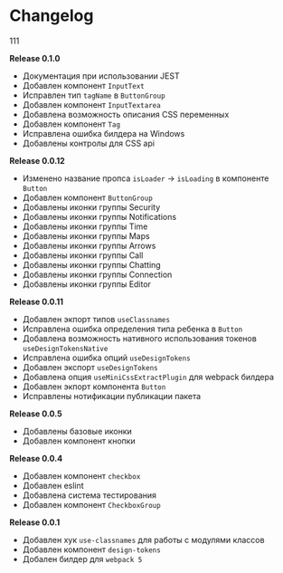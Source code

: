 # Changelog

111

**Release 0.1.0**
- Документация при использовании JEST
- Добавлен компонент `InputText`
- Исправлен тип `tagName` в `ButtonGroup`
- Добавлен компонент `InputTextarea`
- Добавлена возможность описания CSS переменных
- Добавлен компонент `Tag`
- Исправлена ошибка билдера на Windows
- Добавлены контролы для CSS api

**Release 0.0.12**
- Изменено название пропса `isLoader` -> `isLoading` в компоненте `Button`
- Добавлен компонент `ButtonGroup`
- Добавлены иконки группы Security
- Добавлены иконки группы Notifications
- Добавлены иконки группы Time
- Добавлены иконки группы Maps
- Добавлены иконки группы Arrows
- Добавлены иконки группы Call
- Добавлены иконки группы Chatting
- Добавлены иконки группы Connection
- Добавлены иконки группы Editor

**Release 0.0.11**
- Добавлен экпорт типов `useClassnames`
- Исправлена ошибка определения типа ребенка в `Button`
- Добавлена возможность нативного использования токенов `useDesignTokensNative`
- Исправлена ошибка опций `useDesignTokens`
- Добавлен экспорт `useDesignTokens`
- Добавлена опция `useMiniCssExtractPlugin` для webpack билдера
- Добавлен экпорт компонента `Button`
- Исправлены нотификации публикации пакета

**Release 0.0.5**
- Добавлены базовые иконки
- Добавлен компонент кнопки

**Release 0.0.4**
- Добавлен компонент `checkbox`
- Добавлен eslint
- Добавлена система тестирования
- Добавлен компонент `CheckboxGroup`

**Release 0.0.1**
- Добавлен хук `use-classnames` для работы с модулями классов
- Добавлен компонент `design-tokens`
- Добален билдер для `webpack 5`
